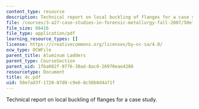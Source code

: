 ```yaml
---
content_type: resource
description: Technical report on local buckling of flanges for a case study.
file: /courses/3-a27-case-studies-in-forensic-metallurgy-fall-2007/50e7ad3f172087d0c9e68c50b0d4a71f_4c.pdf
file_size: 66416
file_type: application/pdf
learning_resource_types: []
license: https://creativecommons.org/licenses/by-nc-sa/4.0/
ocw_type: OCWFile
parent_title: Aluminum Ladders
parent_type: CourseSection
parent_uid: 1fba082f-9776-30ad-8ac0-26970eae4286
resourcetype: Document
title: 4c.pdf
uid: 50e7ad3f-1720-87d0-c9e6-8c50b0d4a71f
---
```

Technical report on local buckling of flanges for a case study.